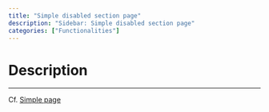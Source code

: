 ```yaml
---
title: "Simple disabled section page"
description: "Sidebar: Simple disabled section page"
categories: ["Functionalities"]
---
```


# Description
---

Cf. [Simple page](/functionalities/sidebar/simple_page)